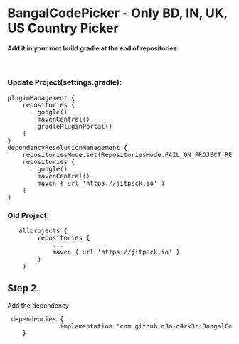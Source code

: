 # BangalCodePicker - Only BD, IN, UK, US Country Picker
#### Add it in your root build.gradle at the end of repositories:
<br>

### Update Project(settings.gradle):

<pre>pluginManagement {
    repositories {
        google()
        mavenCentral()
        gradlePluginPortal()
    }
}
dependencyResolutionManagement {
    repositoriesMode.set(RepositoriesMode.FAIL_ON_PROJECT_REPOS)
    repositories {
        google()
        mavenCentral()
        maven { url 'https://jitpack.io' }
    }
}</pre>


### Old Project:
<pre>	allprojects {
		repositories {
			...
			maven { url 'https://jitpack.io' }
		}
	}</pre>
  
  ### <h2>Step 2.</h2> Add the dependency
  
  <pre>	dependencies {
	          implementation 'com.github.n3o-d4rk3r:BangalCodePicker:1.0'
	}</pre>

